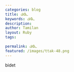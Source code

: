 ```yaml
---
categories: blog
title: பிடே
keywords: பிடே
description: 
author: Tamilan
layout: Ruby
tags: 
 
permalink: பிடே
featured: /images/ttak-48.png
---
```

  
bidet  
